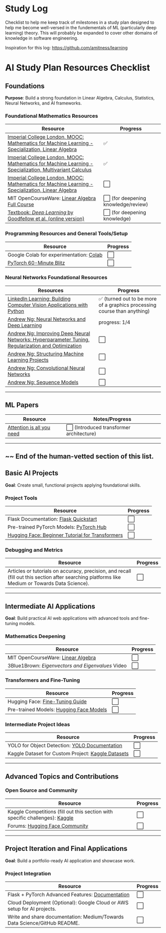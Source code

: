 # Study Log
Checklist to help me keep track of milestones in a study plan designed to help me become well-versed in the fundementals of ML (particularly deep learning) theory. This will probably be expanded to cover other domains of knowledge in software engineering.

Inspiration for this log: https://github.com/amitness/learning

# AI Study Plan Resources Checklist

## Foundations
**Purpose**: Build a strong foundation in Linear Algebra, Calculus, Statistics, Neural Networks, and AI frameworks.

### Foundational Mathematics Resources

|Resource|Progress|
|---|---|
|[Imperial College London, MOOC: Mathematics for Machine Learning - Specialization, Linear Algebra](https://www.coursera.org/learn/linear-algebra-machine-learning/)|✅|
|[Imperial College London, MOOC: Mathematics for Machine Learning - Specialization, Multivariant Calculus](https://www.coursera.org/specializations/mathematics-machine-learning)|✅|
|[Imperial College London, MOOC: Mathematics for Machine Learning - Specialization, Linear Algebra](https://www.coursera.org/specializations/mathematics-machine-learning)|⬜|
|MIT OpenCourseWare: [Linear Algebra Full Course](https://ocw.mit.edu/courses/mathematics/18-06-linear-algebra-spring-2010/) |⬜ (for deepening knowledge/review)|
|[Textbook: *Deep Learning* by Goodfellow et al. (online version)](https://www.deeplearningbook.org/) |⬜ (for deepening knowledge)|

### Programming Resources and General Tools/Setup
|Resource|Progress|
|---|---|
|Google Colab for experimentation: [Colab](https://colab.research.google.com/)|⬜|
|[PyTorch 60-Minute Blitz](https://pytorch.org/tutorials/beginner/deep_learning_60min_blitz.html)|⬜|

### Neural Networks Foundational Resources
|Resources|Progress|
|---|---|
|[LinkedIn Learning: Building Computer Vision Applications with Python](https://www.linkedin.com/learning/building-computer-vision-applications-with-python/computer-vision-under-the-hood)|✅ (turned out to be more of a graphics processing course than anything)|
|[Andrew Ng: Neural Networks and Deep Learning](https://www.coursera.org/learn/neural-networks-deep-learning?specialization=deep-learning)|progress: 1/4|
|[Andrew Ng: Improving Deep Neural Networks: Hyperparameter Tuning, Regularization and Optimization](https://www.coursera.org/learn/deep-neural-network?specialization=deep-learning)|⬜|
|[Andrew Ng: Structuring Machine Learning Projects](https://www.coursera.org/learn/machine-learning-projects?specialization=deep-learning)|⬜|
|[Andrew Ng: Convolutional Neural Networks](https://www.coursera.org/learn/convolutional-neural-networks?specialization=deep-learning)|⬜|
|[Andrew Ng: Sequence Models](https://www.coursera.org/learn/nlp-sequence-models?specialization=deep-learning)|⬜|

---

## ML Papers

|Resource|Notes/Progress|
|---|---|
|[Attention is all you need](https://arxiv.org/abs/1706.03762)|⬜ (Introduced transformer architecture)|

---

## ~~ End of the human-vetted section of this list. 

## Basic AI Projects
**Goal**: Create small, functional projects applying foundational skills.

### Project Tools
|Resource|Progress|
|---|---|
|Flask Documentation: [Flask Quickstart](https://flask.palletsprojects.com/en/latest/quickstart/)|⬜|
|Pre-trained PyTorch Models: [PyTorch Hub](https://pytorch.org/hub/)|⬜|
|[Hugging Face: Beginner Tutorial for Transformers](https://huggingface.co/transformers/)|⬜|

### Debugging and Metrics
|Resource|Progress|
|---|---|
|Articles or tutorials on accuracy, precision, and recall (fill out this section after searching platforms like Medium or Towards Data Science).|⬜|

---

## Intermediate AI Applications
**Goal**: Build practical AI web applications with advanced tools and fine-tuning models.

### Mathematics Deepening
|Resource|Progress|
|---|---|
|MIT OpenCourseWare: [Linear Algebra](https://ocw.mit.edu/courses/mathematics/18-06-linear-algebra-spring-2010/)|⬜|
|3Blue1Brown: *Eigenvectors and Eigenvalues* Video |⬜|

### Transformers and Fine-Tuning
|Resource|Progress|
|---|---|
|Hugging Face: [Fine-Tuning Guide](https://huggingface.co/transformers/training.html) |⬜|
|Pre-trained Models: [Hugging Face Models](https://huggingface.co/models)|⬜|

### Intermediate Project Ideas
|Resource|Progress|
|---|---|
|YOLO for Object Detection: [YOLO Documentation](https://pjreddie.com/darknet/yolo/)|⬜|
|Kaggle Dataset for Custom Project: [Kaggle Datasets](https://www.kaggle.com/datasets)|⬜|

---

## Advanced Topics and Contributions

### Open Source and Community
|Resource|Progress|
|---|---|
|Kaggle Competitions (fill out this section with specific challenges): [Kaggle](https://www.kaggle.com/)|⬜|
|Forums: [Hugging Face Community](https://discuss.huggingface.co/) |⬜|

---

## Project Iteration and Final Applications
**Goal**: Build a portfolio-ready AI application and showcase work.

### Project Integration
|Resource|Progress|
|---|---|
|Flask + PyTorch Advanced Features: [Documentation](https://flask.palletsprojects.com/)|⬜|
|Cloud Deployment (Optional): Google Cloud or AWS setup for AI projects.|⬜|
|Write and share documentation: Medium/Towards Data Science/GitHub README.|⬜|


